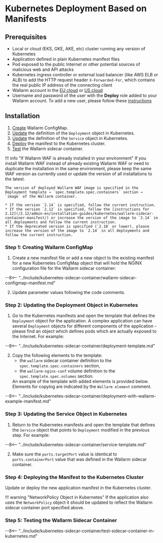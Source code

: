 # Kubernetes Deployment Based on Manifests

## Prerequisites

* Local or cloud (EKS, GKE, AKE, etc) cluster running any version of Kubernetes
* Application defined in plain Kubernetes manifest files
* Pod exposed to the public Internet or other potential sources of malicious web and API attacks
* Kubernetes ingress controller or external load balancer (like AWS ELB or ALB) to add the HTTP request header `X-Forwarded-For`, which contains the real public IP address of the connecting client
* Wallarm account in the [EU cloud](https://my.wallarm.com/) or [US cloud](https://us1.my.wallarm.com/)
* Username and password of the user with the **Deploy** role added to your Wallarm account. To add a new user, please follow these [instructions](../../../user-guides/settings/users.md#create-a-user)

## Installation

1. [Create](#step-1-creating-wallarm-configmap) Wallarm ConfigMap.
3. [Update](#step-2-updating-the-deployment-object-in-kubernetes) the definition of the `Deployment` object in Kubernetes.
4. [Update](#step-3-updating-the-service-object-in-kubernetes) the definition of the `Service` object in Kubernetes.
5. [Deploy](#step-4-deploying-the-manifest-to-the-kubernetes-cluster) the manifest to the Kubernetes cluster.
6. [Test](#step-5-testing-the-wallarm-sidecar-container) the Wallarm sidecar container.

!!! info "If Wallarm WAF is already installed in your environment"
    If you install Wallarm WAF instead of already existing Wallarm WAF or need to duplicate the installation in the same environment, please keep the same WAF version as currently used or update the version of all installations to the latest.

    The version of deployed Wallarm WAF image is specified in the Deployment template → `spec.template.spec.containers` section → `image` of the Wallarm container.

    * If the version `2.14` is specified, follow the current instruction.
    * If the version `2.12` is specified, follow the [instructions for 2.12](/2.12/admin-en/installation-guides/kubernetes/wallarm-sidecar-container-manifest/) or increase the version of the image to `2.14` in all deployments and follow the current instruction.
    * If the deprecated version is specified (`2.10` or lower), please increase the version of the image to `2.14` in all deployments and follow the current instruction.

### Step 1: Creating Wallarm ConfigMap

<ol start="1"><li>Create a new manifest file or add a new object to the existing manifest for a new Kubernetes ConfigMap object that will hold the NGINX configuration file for the Wallarm sidecar container:</li></ol>

--8<-- "../include/kubernetes-sidecar-container/wallarm-sidecar-configmap-manifest.md"

<ol start="2"><li>Update parameter values following the code comments.</li></ol>

### Step 2: Updating the Deployment Object in Kubernetes

<ol start="1"><li>Go to the Kubernetes manifests and open the template that defines the <code>Deployment</code> object for the application. A complex application can have several <code>Deployment</code> objects for different components of the application - please find an object which defines pods which are actually exposed to the Internet. For example:</li></ol>

--8<-- "../include/kubernetes-sidecar-container/deployment-template.md"

<ol start="2"><li>Copy the following elements to the template:<ul><li>the <code>wallarm</code> sidecar container definition to the <code>spec.template.spec.containers</code> section,</li><li>the <code>wallarm-nginx-conf</code> volume definition to the <code>spec.template.spec.volumes</code> section.</li></ul>An example of the template with added elements is provided below. Elements for copying are indicated by the <code>Wallarm element</code> comment.</li></li></ol>

--8<-- "../include/kubernetes-sidecar-container/deployment-with-wallarm-example-manifest.md"

### Step 3: Updating the Service Object in Kubernetes

<ol start="1"><li>Return to the Kubernetes manifests and open the template that defines the <code>Service</code> object that points to <code>Deployment</code> modified in the previous step. For example:</li></ol>

--8<-- "../include/kubernetes-sidecar-container/service-template.md"

<ol start="2"><li>Make sure the <code>ports.targetPort</code> value is identical to <code>ports.containerPort</code> value that was defined in the Wallarm sidecar container.</li></ol>

### Step 4: Deploying the Manifest to the Kubernetes Cluster

Update or deploy the new application manifest in the Kubernetes cluster.

!!! warning "NetworkPolicy Object in Kubernetes"
    If the application also uses the `NetworkPolicy` object it should be updated to reflect the Wallarm sidecar container port specified above.

### Step 5: Testing the Wallarm Sidecar Container

--8<-- "../include/kubernetes-sidecar-container/test-sidecar-container-in-kubernetes.md"